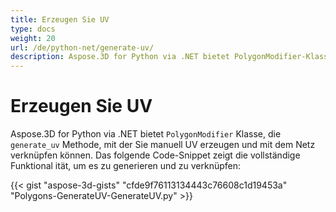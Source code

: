 ```yaml
---
title: Erzeugen Sie UV
type: docs
weight: 20
url: /de/python-net/generate-uv/
description: Aspose.3D for Python via .NET bietet PolygonModifier-Klasse, die GenerateUV-Methode enthüllt, mit der Sie UV manuell erzeugen und mit dem Netz verknüpfen können. Das folgende Code-Snippet zeigt die vollständige Funktional ität zum Generieren und Verknüpfen.
---
```

#  **Erzeugen Sie UV**
Aspose.3D for Python via .NET bietet `PolygonModifier` Klasse, die `generate_uv` Methode, mit der Sie manuell UV erzeugen und mit dem Netz verknüpfen können. Das folgende Code-Snippet zeigt die vollständige Funktional ität, um es zu generieren und zu verknüpfen:



{{< gist "aspose-3d-gists" "cfde9f76113134443c76608c1d19453a" "Polygons-GenerateUV-GenerateUV.py" >}}
